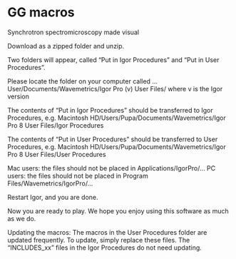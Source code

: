 # GG macros
Synchrotron spectromicroscopy made visual

Download as a zipped folder and unzip.

Two folders will appear, called “Put in Igor Procedures” and “Put in User Procedures”. 

Please locate the folder on your computer called 
… User/Documents/Wavemetrics/Igor Pro (v) User Files/
where v is the Igor version 

The contents of “Put in Igor Procedures” should be transferred to Igor Procedures, e.g.
Macintosh HD/Users/Pupa/Documents/Wavemetrics/Igor Pro 8 User Files/Igor Procedures

The contents of “Put in User Procedures” should be transferred to User Procedures, e.g.
Macintosh HD/Users/Pupa/Documents/Wavemetrics/Igor Pro 8 User Files/User Procedures

Mac users: the files should not be placed in Applications/IgorPro/… 
PC users: the files should not be placed in Program Files/Wavemetrics/IgorPro/… 

Restart Igor, and you are done.

Now you are ready to play. We hope you enjoy using this software as much as we do.

Updating the macros:
The macros in the User Procedures folder are updated frequently. To update, simply replace these files. The “INCLUDES_xx” files in the Igor Procedures do not need updating.
